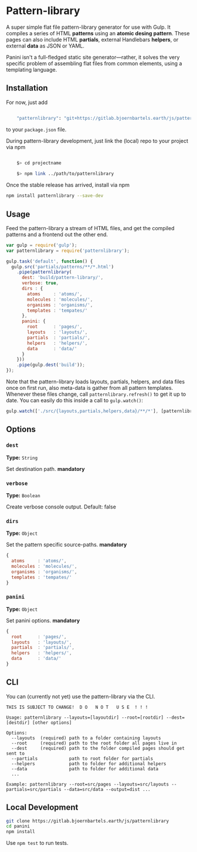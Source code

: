 # Pattern-library

A super simple flat file pattern-library generator for use with Gulp. It compiles a series of HTML **patterns** using an **atomic desing pattern**. These pages can also include HTML **partials**, external Handlebars **helpers**, or external **data** as JSON or YAML.

Panini isn't a full-fledged static site generator&mdash;rather, it solves the very specific problem of assembling flat files from common elements, using a templating language.




## Installation

For now, just add 
```bash

    "patternlibrary": "git+https://gitlab.bjoernbartels.earth/js/patternlibrary.git"

```
to your `package.json` file.


During pattern-library development, just link the (local) repo to your project via npm
```bash

	$> cd projectname
	
    $> npm link ../path/to/patternlibrary

```







Once the stable release has arrived, install via npm
```bash
npm install patternlibrary --save-dev
```




## Usage

Feed the pattern-library a stream of HTML files, and get the compiled patterns and a frontend out the other end.

```js
var gulp = require('gulp');
var patternlibrary = require('patternlibrary');

gulp.task('default', function() {
  gulp.src('partials/patterns/**/*.html')
    .pipe(patternlibrary(
      dest: 'build/pattern-library/',
      verbose: true,
      dirs : {
        atoms     : 'atoms/',
        molecules : 'molecules/',
        organisms : 'organisms/',
        templates : 'tempates/'
      },
      panini: {
        root      : 'pages/',
        layouts   : 'layouts/',
        partials  : 'partials/',
        helpers   : 'helpers/',
        data      : 'data/'
      }
    }))
    .pipe(gulp.dest('build'));
});
```

Note that the pattern-library loads layouts, partials, helpers, and data files once on first run, also meta-data is gather from all pattern templates. Whenever these files change, call `patternlibrary.refresh()` to get it up to date. You can easily do this inside a call to `gulp.watch()`:

```js
gulp.watch(['./src/{layouts,partials,helpers,data}/**/*'], [patternlibrary.refresh]);
```




## Options

### `dest`

**Type:** `String`

Set destination path. **mandatory**

### `verbose`

**Type:** `Boolean`

Create verbose console output. Default: false

### `dirs`

**Type:** `Object`

Set the pattern specific source-paths. **mandatory**

```js
{
  atoms     : 'atoms/',
  molecules : 'molecules/',
  organisms : 'organisms/',
  templates : 'tempates/'
}
```

### `panini`

**Type:** `Object`

Set panini options. **mandatory**

```js
{
  root      : 'pages/',
  layouts   : 'layouts/',
  partials  : 'partials/',
  helpers   : 'helpers/',
  data      : 'data/'
}
```




## CLI

You can (currently not yet) use the pattern-library via the CLI.

```
THIS IS SUBJECT TO CHANGE!  D O   N O T   U S E  ! ! !

Usage: patternlibrary --layouts=[layoutdir] --root=[rootdir] --dest=[destdir] [other options]

Options:
  --layouts  (required) path to a folder containing layouts
  --root     (required) path to the root folder all pages live in
  --dest     (required) path to the folder compiled pages should get sent to
  --partials            path to root folder for partials
  --helpers             path to folder for additional helpers
  --data                path to folder for additional data
  ...

Example: patternlibrary --root=src/pages --layouts=src/layouts --partials=src/partials --data=src/data --output=dist ...
```



## Local Development

```bash
git clone https://gitlab.bjoernbartels.earth/js/patternlibrary
cd panini
npm install
```

Use `npm test` to run tests.
